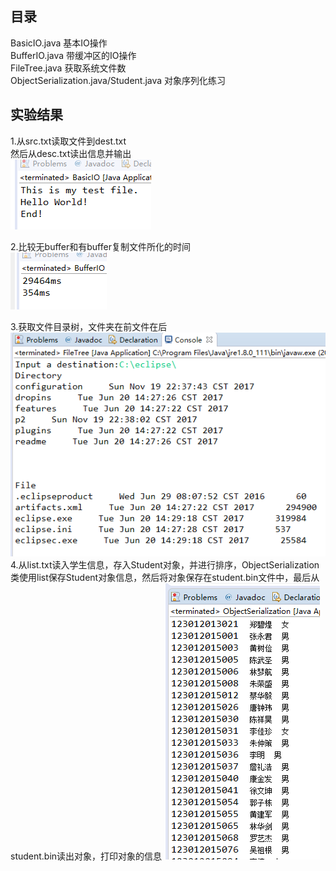 ## 目录

BasicIO.java 基本IO操作  
BufferIO.java 带缓冲区的IO操作  
FileTree.java 获取系统文件数  
ObjectSerialization.java/Student.java  对象序列化练习  

## 实验结果

1.从src.txt读取文件到dest.txt  
然后从desc.txt读出信息并输出  
![1](1.png)

2.比较无buffer和有buffer复制文件所化的时间  
![2](2.png)

3.获取文件目录树，文件夹在前文件在后  
![3](3.png)
4.从list.txt读入学生信息，存入Student对象，并进行排序，ObjectSerialization类使用list保存Student对象信息，然后将对象保存在student.bin文件中，最后从student.bin读出对象，打印对象的信息
![4](4.png)